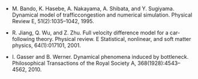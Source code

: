 - M. Bando, K. Hasebe, A. Nakayama, A. Shibata, and Y. Sugiyama. Dynamical model of trafficcongestion and numerical simulation. Physical Review E, 51(2):1035–1042, 1995.

- R. Jiang, Q. Wu, and Z. Zhu. Full velocity difference model for a car-following theory. Physical review. E Statistical, nonlinear, and soft matter physics, 64(1):017101, 2001.

- I. Gasser and B. Werner. Dynamical phenomena induced by bottleneck. Philosophical Transactions of the Royal Society A, 368(1928):4543–4562, 2010.

